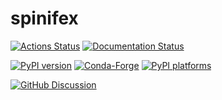 # spinifex

[![Actions Status][actions-badge]][actions-link]
[![Documentation Status][rtd-badge]][rtd-link]

[![PyPI version][pypi-version]][pypi-link]
[![Conda-Forge][conda-badge]][conda-link]
[![PyPI platforms][pypi-platforms]][pypi-link]

[![GitHub Discussion][github-discussions-badge]][github-discussions-link]

<!-- SPHINX-START -->

<!-- prettier-ignore-start -->
[actions-badge]:            https://git.astron.nl/RD/spinifex/workflows/CI/badge.svg
[actions-link]:             https://git.astron.nl/RD/spinifex/actions
[conda-badge]:              https://img.shields.io/conda/vn/conda-forge/spinifex
[conda-link]:               https://github.com/conda-forge/spinifex-feedstock
[github-discussions-badge]: https://img.shields.io/static/v1?label=Discussions&message=Ask&color=blue&logo=github
[github-discussions-link]:  https://git.astron.nl/RD/spinifex/discussions
[pypi-link]:                https://pypi.org/project/spinifex/
[pypi-platforms]:           https://img.shields.io/pypi/pyversions/spinifex
[pypi-version]:             https://img.shields.io/pypi/v/spinifex
[rtd-badge]:                https://readthedocs.org/projects/spinifex/badge/?version=latest
[rtd-link]:                 https://spinifex.readthedocs.io/en/latest/?badge=latest

<!-- prettier-ignore-end -->
